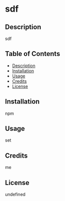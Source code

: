 # sdf

  ## Description
  sdf

  ## Table of Contents
 - [Description](#Description)
 - [Installation](#Installation)
 - [Usage](#Usage)
 - [Credits](#Credits)
 - [License](#License)

  ## Installation
  npm

  ## Usage
  set

  ## Credits
  me

  ## License
  undefined